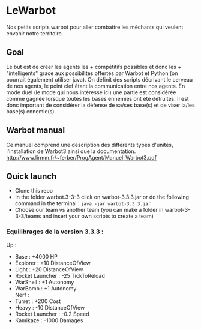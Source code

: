 # LeWarbot
Nos petits scripts warbot pour aller combattre les méchants qui veulent envahir notre territoire.

## Goal
Le but est de créer les agents les + compétitifs possibles et donc les + "intelligents"
grace aux possibilités offertes par Warbot et Python (on pourrait également utiliser java).
On définit des scripts décrivant le cerveau de nos agents, le point clef étant la communication entre nos agents.
En mode duel (le mode qui nous intéresse ici) une partie est considérée comme gagnée lorsque toutes les bases ennemies ont été détruites.
Il est donc important de considérer la défense de sa/ses base(s) et de viser la/les base(s) ennemie(s).

## Warbot manual
Ce manuel comprend une description des différents types d'unités, l'installation de Warbot3 ainsi que la documentation.
http://www.lirmm.fr/~ferber/ProgAgent/Manuel_Warbot3.pdf

## Quick launch
- Clone this repo
- In the folder warbot.3-3-3 click on warbot-3.3.3.jar or do the following command in the terminal :
```java -jar warbot-3.3.3.jar```
- Choose our team vs another team (you can make a folder in warbot-3-3-3/teams and insert your own scripts to create a team)

### Equilibrages de la version 3.3.3 :
Up :  
- Base : +4000 HP  
- Explorer : +10 DistanceOfView  
- Light : +20 DistanceOfView  
- Rocket Launcher : -25 TickToReload  
- WarShell : +1 Autonomy  
- WarBomb : +1 Autonomy  
Nerf :  
- Turret : +200 Cost  
- Heavy : -10 DistanceOfView  
- Rocket Launcher : -0.2 Speed  
- Kamikaze : -1000 Damages  
